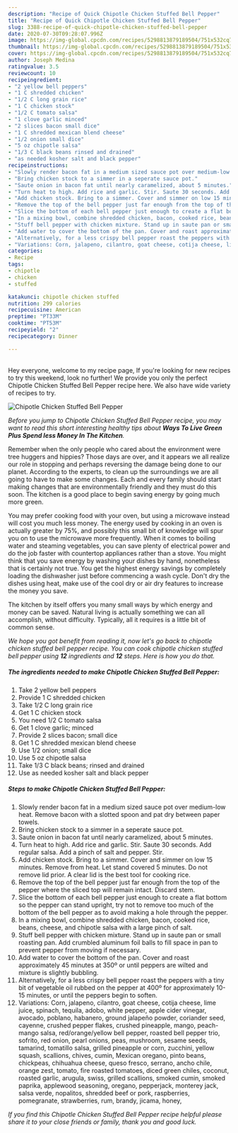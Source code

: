 ```yaml
---
description: "Recipe of Quick Chipotle Chicken Stuffed Bell Pepper"
title: "Recipe of Quick Chipotle Chicken Stuffed Bell Pepper"
slug: 3388-recipe-of-quick-chipotle-chicken-stuffed-bell-pepper
date: 2020-07-30T09:28:07.996Z
image: https://img-global.cpcdn.com/recipes/5298813879189504/751x532cq70/chipotle-chicken-stuffed-bell-pepper-recipe-main-photo.jpg
thumbnail: https://img-global.cpcdn.com/recipes/5298813879189504/751x532cq70/chipotle-chicken-stuffed-bell-pepper-recipe-main-photo.jpg
cover: https://img-global.cpcdn.com/recipes/5298813879189504/751x532cq70/chipotle-chicken-stuffed-bell-pepper-recipe-main-photo.jpg
author: Joseph Medina
ratingvalue: 3.5
reviewcount: 10
recipeingredient:
- "2 yellow bell peppers"
- "1 C shredded chicken"
- "1/2 C long grain rice"
- "1 C chicken stock"
- "1/2 C tomato salsa"
- "1 clove garlic minced"
- "2 slices bacon small dice"
- "1 C shredded mexican blend cheese"
- "1/2 onion small dice"
- "5 oz chipotle salsa"
- "1/3 C black beans rinsed and drained"
- "as needed kosher salt and black pepper"
recipeinstructions:
- "Slowly render bacon fat in a medium sized sauce pot over medium-low heat. Remove bacon with a slotted spoon and pat dry between paper towels."
- "Bring chicken stock to a simmer in a seperate sauce pot."
- "Saute onion in bacon fat until nearly caramelized, about 5 minutes."
- "Turn heat to high. Add rice and garlic. Stir. Saute 30 seconds. Add regular salsa. Add a pinch of salt and pepper. Stir."
- "Add chicken stock. Bring to a simmer. Cover and simmer on low 15 minutes. Remove from heat. Let stand covered 5 minutes. Do not remove lid prior. A clear lid is the best tool for cooking rice."
- "Remove the top of the bell pepper just far enough from the top of the pepper where the sliced top will remain intact. Discard stem."
- "Slice the bottom of each bell pepper just enough to create a flat bottom so the pepper can stand upright, try not to remove too much of the bottom of the bell pepper as to avoid making a hole through the pepper."
- "In a mixing bowl, combine shredded chicken, bacon, cooked rice, beans, cheese, and chipotle salsa with a large pinch of salt."
- "Stuff bell pepper with chicken mixture. Stand up in saute pan or small roasting pan. Add crumbled aluminum foil balls to fill space in pan to prevent pepper from moving if necessary."
- "Add water to cover the bottom of the pan. Cover and roast approximately 45 minutes at 350º or until peppers are wilted and mixture is slightly bubbling."
- "Alternatively, for a less crispy bell pepper roast the peppers with a tiny bit of vegetable oil rubbed on the pepper at 400º for approximately 10-15 minutes, or until the peppers begin to soften."
- "Variations: Corn, jalapeno, cilantro, goat cheese, cotija cheese, lime juice, spinach, tequila, adobo, white pepper, apple cider vinegar, avocado, poblano, habanero, ground jalapeño powder, coriander seed, cayenne, crushed pepper flakes, crushed pineapple, mango, peach-mango salsa, red/orange/yellow bell pepper, roasted bell pepper trio, sofrito, red onion, pearl onions, peas, mushroom, sesame seeds, tamarind, tomatillo salsa, grilled pineapple or corn, zucchini, yellow squash, scallions, chives, cumin, Mexican oregano, pinto beans, chickpeas, chihuahua cheese, queso fresco, serrano, ancho chile, orange zest, tomato, fire roasted tomatoes, diced green chiles, coconut, roasted garlic, arugula, swiss, grilled scallions, smoked cumin, smoked paprika, applewood seasoning, oregano, pepperjack, monterey jack, salsa verde, nopalitos, shredded beef or pork, raspberries, pomegranate, strawberries, rum, brandy, jicama, honey,"
categories:
- Recipe
tags:
- chipotle
- chicken
- stuffed

katakunci: chipotle chicken stuffed 
nutrition: 299 calories
recipecuisine: American
preptime: "PT33M"
cooktime: "PT53M"
recipeyield: "2"
recipecategory: Dinner

---
```

<br>
Hey everyone, welcome to my recipe page, If you're looking for new recipes to try this weekend, look no further! We provide you only the perfect Chipotle Chicken Stuffed Bell Pepper recipe here. We also have wide variety of recipes to try.
<br>


![Chipotle Chicken Stuffed Bell Pepper](https://img-global.cpcdn.com/recipes/5298813879189504/751x532cq70/chipotle-chicken-stuffed-bell-pepper-recipe-main-photo.jpg)

<i>Before you jump to Chipotle Chicken Stuffed Bell Pepper recipe, you may want to read this short interesting healthy tips about 
<strong>Ways To Live Green Plus Spend less Money In The Kitchen</strong>.</i>
</br>

Remember when the only people who cared about the environment were tree huggers and hippies? Those days are over, and it appears we all realize our role in stopping and perhaps reversing the damage being done to our planet. According to the experts, to clean up the surroundings we are all going to have to make some changes. Each and every family should start making changes that are environmentally friendly and they must do this soon. The kitchen is a good place to begin saving energy by going much more green.

You may prefer cooking food with your oven, but using a microwave instead will cost you much less money. The energy used by cooking in an oven is actually greater by 75%, and possibly this small bit of knowledge will spur you on to use the microwave more frequently. When it comes to boiling water and steaming vegetables, you can save plenty of electrical power and do the job faster with countertop appliances rather than a stove. You might think that you save energy by washing your dishes by hand, nonetheless that is certainly not true. You get the highest energy savings by completely loading the dishwasher just before commencing a wash cycle. Don't dry the dishes using heat, make use of the cool dry or air dry features to increase the money you save.

The kitchen by itself offers you many small ways by which energy and money can be saved. Natural living is actually something we can all accomplish, without difficulty. Typically, all it requires is a little bit of common sense.


<i>We hope you got benefit from reading it, now let's go back to chipotle chicken stuffed bell pepper recipe. You can cook chipotle chicken stuffed bell pepper using <strong>12</strong> ingredients and <strong>12</strong> steps. Here is how you do that.
</i>

##### The ingredients needed to make Chipotle Chicken Stuffed Bell Pepper:

1. Take 2 yellow bell peppers
1. Provide 1 C shredded chicken
1. Take 1/2 C long grain rice
1. Get 1 C chicken stock
1. You need 1/2 C tomato salsa
1. Get 1 clove garlic; minced
1. Provide 2 slices bacon; small dice
1. Get 1 C shredded mexican blend cheese
1. Use 1/2 onion; small dice
1. Use 5 oz chipotle salsa
1. Take 1/3 C black beans; rinsed and drained
1. Use as needed kosher salt and black pepper


##### Steps to make Chipotle Chicken Stuffed Bell Pepper:

1. Slowly render bacon fat in a medium sized sauce pot over medium-low heat. Remove bacon with a slotted spoon and pat dry between paper towels.
1. Bring chicken stock to a simmer in a seperate sauce pot.
1. Saute onion in bacon fat until nearly caramelized, about 5 minutes.
1. Turn heat to high. Add rice and garlic. Stir. Saute 30 seconds. Add regular salsa. Add a pinch of salt and pepper. Stir.
1. Add chicken stock. Bring to a simmer. Cover and simmer on low 15 minutes. Remove from heat. Let stand covered 5 minutes. Do not remove lid prior. A clear lid is the best tool for cooking rice.
1. Remove the top of the bell pepper just far enough from the top of the pepper where the sliced top will remain intact. Discard stem.
1. Slice the bottom of each bell pepper just enough to create a flat bottom so the pepper can stand upright, try not to remove too much of the bottom of the bell pepper as to avoid making a hole through the pepper.
1. In a mixing bowl, combine shredded chicken, bacon, cooked rice, beans, cheese, and chipotle salsa with a large pinch of salt.
1. Stuff bell pepper with chicken mixture. Stand up in saute pan or small roasting pan. Add crumbled aluminum foil balls to fill space in pan to prevent pepper from moving if necessary.
1. Add water to cover the bottom of the pan. Cover and roast approximately 45 minutes at 350º or until peppers are wilted and mixture is slightly bubbling.
1. Alternatively, for a less crispy bell pepper roast the peppers with a tiny bit of vegetable oil rubbed on the pepper at 400º for approximately 10-15 minutes, or until the peppers begin to soften.
1. Variations: Corn, jalapeno, cilantro, goat cheese, cotija cheese, lime juice, spinach, tequila, adobo, white pepper, apple cider vinegar, avocado, poblano, habanero, ground jalapeño powder, coriander seed, cayenne, crushed pepper flakes, crushed pineapple, mango, peach-mango salsa, red/orange/yellow bell pepper, roasted bell pepper trio, sofrito, red onion, pearl onions, peas, mushroom, sesame seeds, tamarind, tomatillo salsa, grilled pineapple or corn, zucchini, yellow squash, scallions, chives, cumin, Mexican oregano, pinto beans, chickpeas, chihuahua cheese, queso fresco, serrano, ancho chile, orange zest, tomato, fire roasted tomatoes, diced green chiles, coconut, roasted garlic, arugula, swiss, grilled scallions, smoked cumin, smoked paprika, applewood seasoning, oregano, pepperjack, monterey jack, salsa verde, nopalitos, shredded beef or pork, raspberries, pomegranate, strawberries, rum, brandy, jicama, honey,


<i>If you find this Chipotle Chicken Stuffed Bell Pepper recipe helpful please share it to your close friends or family, thank you and good luck.</i>
